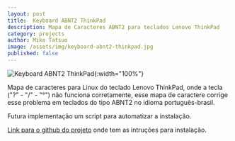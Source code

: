 ```yaml
---
layout: post
title:  Keyboard ABNT2 ThinkPad
description: Mapa de Caracteres ABNT2 para teclados Lenovo ThinkPad
category: projects
author: Mike Tatsuo
image: /assets/img/keyboard-abnt2-thinkpad.jpg
published: false
---
```


![Keyboard ABNT2 ThinkPad]({{page.image}}){:width="100%"}

Mapa de caracteres para Linux do teclado Lenovo ThinkPad, onde a tecla ("?" - "/" - "°") não funciona corretamente, esse mapa de caractere corrige esse problema em teclados do tipo ABNT2 no idioma português-brasil.

Futura implementação um script para automatizar a instalação.

[Link para o github do projeto](https://github.com/MikeTatsuo/keyboard-abnt2-thinkpad) onde tem as intruções para instalação.